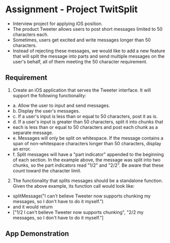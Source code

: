 # Assignment -  Project TwitSplit
- Interview project for applying iOS position.
- The product Tweeter allows users to post short messages limited to 50 characters each.
- Sometimes, users get excited and write messages longer than 50 characters.
- Instead of rejecting these messages, we would like to add a new feature that will split the message into parts and send multiple messages on the user's behalf, all of them meeting the 50 character requirement.

## Requirement
1. Create an iOS application that serves the Tweeter interface. It will support the following functionality:
- a. Allow the user to input and send messages.
- b. Display the user's messages.
- c. If a user's input is less than or equal to 50 characters, post it as is.
- d. If a user's input is greater than 50 characters, split it into chunks that
- each is less than or equal to 50 characters and post each chunk as a separate message.
- e. Messages will only be split on whitespace. If the message contains a span of non-whitespace characters longer than 50 characters, display an error.
- f. Split messages will have a "part indicator" appended to the beginning of each section. In the example above, the message was split into two chunks, so the part indicators read "1/2" and "2/2". Be aware that these count toward the character limit.
2. The functionality that splits messages should be a standalone function. Given the above example, its function call would look like:
- splitMessage("I can't believe Tweeter now supports chunking my messages, so I don't have to do it myself.")
- and it would return
- ["1/2 I can't believe Tweeter now supports chunking", "2/2 my messages, so I don't have to do it myself."]

## App Demonstration

